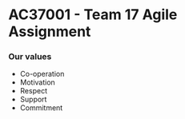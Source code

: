 # AC37001 - Team 17 Agile Assignment

### Our values
* Co-operation
* Motivation
* Respect
* Support
* Commitment

